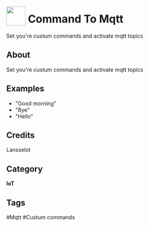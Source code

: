 # <img src="https://raw.githack.com/FortAwesome/Font-Awesome/master/svgs/solid/comment.svg" card_color="#22A7F0" width="50" height="50" style="vertical-align:bottom"/> Command To Mqtt
Set you're custum commands and activate mqtt topics

## About
Set you're custum commands and activate mqtt topics

## Examples
* "Good morning"
* "Bye"
* "Hello"

## Credits
Lansselot

## Category
**IoT**

## Tags
#Mqtt
#Custum commands

